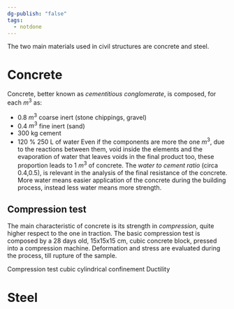 ```yaml
---
dg-publish: "false"
tags:
  - notdone
---
```

The two main materials used in civil structures are concrete and steel.
# Concrete
Concrete, better known as *cementitious conglomerate*, is composed, for each $m^3$ as:
- 0.8 $m^3$ coarse inert (stone chippings, gravel)
- 0.4 $m^3$ fine inert (sand)
- 300 kg cement
- 120 % 250 L of water
Even if the components are more the one $m^3$, due to the reactions between them, void inside the elements and the evaporation of water that leaves voids in the final product too, these proportion leads to 1 $m^3$ of concrete.
The *water to cement ratio* (circa 0.4,0.5), is relevant in the analysis of the final resistance of the concrete. More water means easier application of the concrete during the building process, instead less water means more strength. 

## Compression test
The main characteristic of concrete is its strength in *compression*, quite higher respect to the one in traction. 
The basic compression test is composed by a 28 days old, 15x15x15 cm, cubic concrete block, pressed into a compression machine. Deformation and stress are evaluated during the process, till rupture of the sample.



Compression test 
cubic cylindrical 
confinement 
Ductility

# Steel
